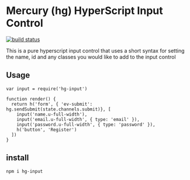 # Mercury (hg) HyperScript Input Control

[![build status](https://secure.travis-ci.org/twilson63/hg-input.png)](http://travis-ci.org/twilson63/hg-input)

This is a pure hyperscript input control that uses a short syntax for setting the name, id and any classes you would like to add to the input control

## Usage

```
var input = require('hg-input')

function render() {
  return h('form', { 'ev-submit': hg.sendSubmit(state.channels.submit)}, [
    input('name.u-full-width'),
    input('email.u-full-width', { type: 'email' }),
    input('password.u-full-width', { type: 'password' }),
    h('button', 'Register')
  ])
}
```

## install

```
npm i hg-input
```


